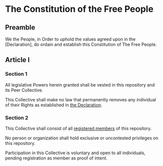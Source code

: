 # The Constitution of the Free People

## Preamble

We the People, in Order to uphold the values agreed upon in the [Declaration], do ordain and establish this Constitution of The Free People.

## Article I

### Section 1

All legislative Powers herein granted shall be vested in this repository and its Peer Collective.

This Collective shall make no law that permanently removes any individual of their Rights as established in [the Declaration](#).

### Section 2

This Collective shall consist of all [registered members](#) of this repository.

No person or organization shall hold exclusive or uncontested privileges on this repository.

Participation in this Collective is voluntary and open to all individuals, pending registration as member as proof of intent.
